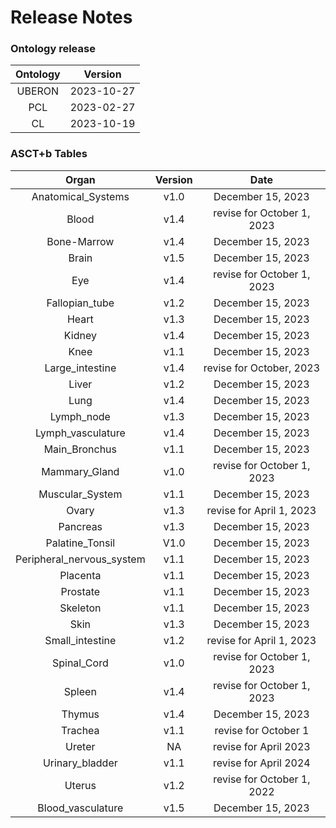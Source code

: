 
Release Notes
=============

### Ontology release

|Ontology|Version|
| :---: | :---: |
|UBERON|2023-10-27|
|PCL|2023-02-27|
|CL|2023-10-19|

### ASCT+b Tables

|Organ|Version|Date|
| :---: | :---: | :---: |
|Anatomical_Systems|v1.0|December 15, 2023|
|Blood|v1.4|revise for October 1, 2023|
|Bone-Marrow|v1.4|December 15, 2023|
|Brain|v1.5|December 15, 2023|
|Eye|v1.4|revise for October 1, 2023|
|Fallopian_tube|v1.2|December 15, 2023|
|Heart|v1.3|December 15, 2023|
|Kidney|v1.4|December 15, 2023|
|Knee|v1.1|December 15, 2023|
|Large_intestine|v1.4|revise for October, 2023|
|Liver|v1.2|December 15, 2023|
|Lung|v1.4|December 15, 2023|
|Lymph_node|v1.3|December 15, 2023|
|Lymph_vasculature|v1.4|December 15, 2023|
|Main_Bronchus|v1.1|December 15, 2023|
|Mammary_Gland|v1.0|revise for October 1, 2023|
|Muscular_System|v1.1|December 15, 2023|
|Ovary|v1.3|revise for April 1, 2023|
|Pancreas|v1.3|December 15, 2023|
|Palatine_Tonsil|V1.0|December 15, 2023|
|Peripheral_nervous_system|v1.1|December 15, 2023|
|Placenta|v1.1|December 15, 2023|
|Prostate|v1.1|December 15, 2023|
|Skeleton|v1.1|December 15, 2023|
|Skin|v1.3|December 15, 2023|
|Small_intestine|v1.2|revise for April 1, 2023|
|Spinal_Cord|v1.0|revise for October 1, 2023|
|Spleen|v1.4|revise for October 1, 2023|
|Thymus|v1.4|December 15, 2023|
|Trachea|v1.1|revise for October 1|
|Ureter|NA|revise for April 2023|
|Urinary_bladder|v1.1|revise for April 2024|
|Uterus|v1.2|revise for October 1, 2022|
|Blood_vasculature|v1.5|December 15, 2023|
